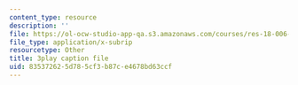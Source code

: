 ```yaml
---
content_type: resource
description: ''
file: https://ol-ocw-studio-app-qa.s3.amazonaws.com/courses/res-18-006-calculus-revisited-single-variable-calculus-fall-2010/835372625d785cf3b87ce4678bd63ccf_7GZTjIxm32I.vtt
file_type: application/x-subrip
resourcetype: Other
title: 3play caption file
uid: 83537262-5d78-5cf3-b87c-e4678bd63ccf
---
```

